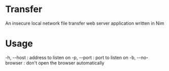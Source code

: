 # Transfer
An insecure local network file transfer web server application written in Nim

# Usage

-h, --host : address to listen on
-p, --port : port to listen on
-b, --no-browser : don't open the browser automatically
